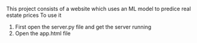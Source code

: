 This project consists of a website which uses an ML model to predice real estate prices 
To use it
1. First open the server.py file and get the server running
2. Open the app.html file 
